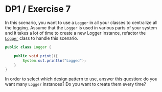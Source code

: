 # DP1 / Exercise 7
In this scenario, you want to use a `Logger` in all your classes to centralize all the logging. Assume that the `Logger` is used in various parts of your system and it takes a lot of time to create a new Logger instance, refactor the [`Logger`](Logger.java) class to handle this scenario.

```java
public class Logger {

    public void print(){
        System.out.println("Logged");
    }
}
``` 

In order to select which design pattern to use, answer this question: do you want many `Logger` instances? Do you want to create them every time?